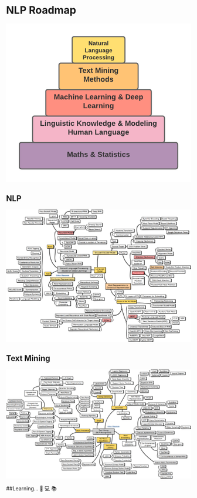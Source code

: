# NLP Roadmap

<p align="center">
  <img src="/img/nlp-roadmap.png">
</p>

## NLP

<p align="center">
  <img src="/img/nlp.png">
</p>

## Text Mining

<p align="center">
  <img src="/img/text-mining.png">
</p>

##Learning... :pencil: :computer: :books:
